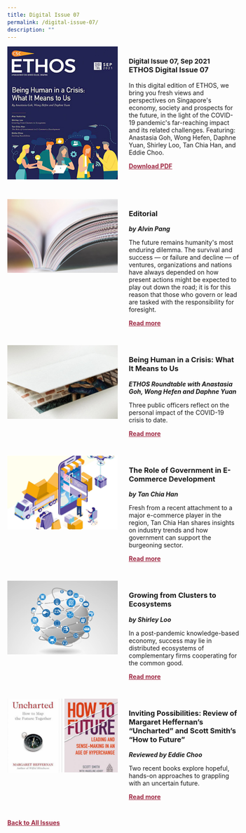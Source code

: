 ```yaml
---
title: Digital Issue 07
permalink: /digital-issue-07/
description: ""
---
```

<style>

.back a
{
	color: #9f2943;
	font-weight: bold;
	}
	
.cat
   {
   font-size: 15px;
   }

.text
{
	width: 50%;
}	
	
.img1 img
{
margin-top:25px;	
}	
	
.img img
{
margin-top:15px;	
}		
	
.button1 a
{
	color: #9f2943;
	font-weight:bold;
}
	

.grid-container {
	display: grid;
	grid-template-columns: 50% 50%;
	grid-column-gap: 5%;
	margin-bottom: 5%;
	}	
	
@media only screen and (max-width: 600px) {
	.grid-container {
		display: block;
	}
}	
</style>


<div class="grid-container">
	<div><img src="/images/Ethos_Thumbnails_Cover/ethosdigital07.jpg"></div>
	<div>
		<h3><span class="cat">Digital Issue 07, Sep 2021</span><br>ETHOS Digital Issue 07</h3>
		<p>In this digital edition of ETHOS, we bring you fresh views and perspectives on Singapore's economy, society and prospects for the future, in the light of the COVID-19 pandemic's far-reaching impact and its related challenges. Featuring: Anastasia Goh, Wong Hefen, Daphne Yuan, Shirley Loo, Tan Chia Han, and Eddie Choo.</p>
		<div class="button1"><a target="_blank" href="https://file.go.gov.sg/digital-issue-07.pdf">Download PDF</a></div>
	</div>
</div>

<br>

<div class="grid-container">
	<div><img src="/images/Landing_Banner_Images/tile_editorial.jpg"></div>
	<div>
		<h3>Editorial</h3>
		<b><i>by Alvin Pang</i></b>
		<p>The future remains humanity's most enduring dilemma. The survival and success — or failure and decline — of ventures, organizations and nations have always depended on how present actions might be expected to play out down the road; it is for this reason that those who govern or lead are tasked with the responsibility for foresight.</p>
		<div class="button1"><a href="/digital-issue-07/editorial/">Read more</a></div>
	</div>
</div>

<br>

<div class="grid-container">
	<div><img src="/images/Cropped_images/Ethos_Digital_07/D7_Teaser_Being%20Human%20in%20a%20Crisis.jpg"></div>
	<div>
		<h3>Being Human in a Crisis: What It Means to Us</h3>
		<b><i>ETHOS Roundtable with Anastasia Goh, Wong Hefen and Daphne Yuan</i></b>
		<p>Three public officers reflect on the personal impact of the COVID-19 crisis to date.</p>
		<div class="button1"><a href="/digital-issue-07/being-human-in-a-crisis-what-it-means-to-us/">Read more</a></div>
	</div>
</div>

<br>

<div class="grid-container">
	<div><img src="/images/Cropped_images/Ethos_Digital_07/D7_Teaser_eCommerce%20Development.jpg"></div>
	<div>
		<h3>The Role of Government in E-Commerce Development</h3>
		<b><i>by Tan Chia Han</i></b>
		<p>Fresh from a recent attachment to a major e-commerce player in the region, Tan Chia Han shares insights on industry trends and how government can support the burgeoning sector.</p>
		<div class="button1"><a href="/digital-issue-07/the-role-of-government-in-e-commerce-development/">Read more</a></div>
	</div>
</div>


<br>

<div class="grid-container">
	<div><img src="/images/Cropped_images/Ethos_Digital_07/D7_Teaser_Growing%20from%20Clusters%20to%20Ecosystems.jpg"></div>
	<div>
		<h3>Growing from Clusters to Ecosystems</h3>
		<b><i>by Shirley Loo</i></b>
		<p>In a post-pandemic knowledge-based economy, success may lie in distributed ecosystems of complementary firms cooperating for the common good.</p>
		<div class="button1"><a href="/digital-issue-07/inviting-possibilities/">Read more</a></div>
	</div>
</div>


<br>

<div class="grid-container">
	<div><img src="/images/Cropped_images/Ethos_Digital_07/Digital-07-04.jpg"></div>
	<div>
		<h3>Inviting Possibilities: Review of Margaret Heffernan’s “Uncharted” and Scott Smith’s “How to Future”</h3>
		<b><i>Reviewed by Eddie Choo</i></b>
		<p>Two recent books explore hopeful, hands-on approaches to grappling with an uncertain future.</p>
		<div class="button1"><a href="/digital-issue-07/inviting-possibilities/">Read more</a></div>
	</div>
</div>

<br>

<div class="back">
<a href="/all-issues/">Back to All Issues</a>
</div>